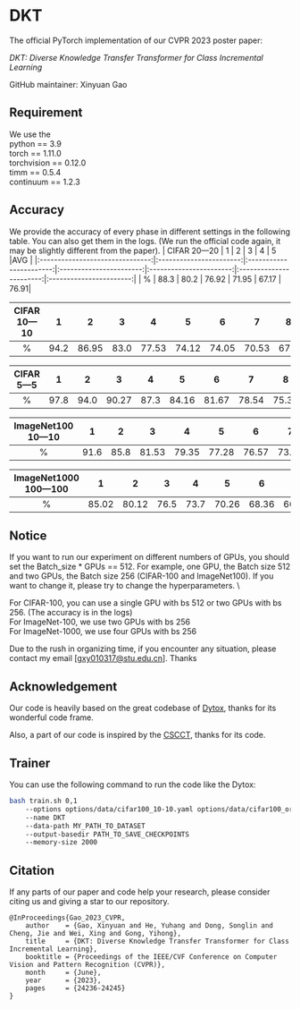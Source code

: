 # DKT

The official PyTorch implementation of our CVPR 2023 poster paper:

_DKT: Diverse Knowledge Transfer Transformer for Class Incremental Learning_

GitHub maintainer: Xinyuan Gao 

## Requirement

We use the \
python == 3.9 \
torch == 1.11.0 \
torchvision == 0.12.0 \
timm == 0.5.4 \
continuum == 1.2.3 

## Accuracy
We provide the accuracy of every phase in different settings in the following table. You can also get them in the logs. (We run the official code again, it may be slightly different from the paper). 
| CIFAR 20—20   |      1      |       2      |      3     |  4      | 5      |AVG      |
|:-------------------------------:|:-----------------------:|:-----------------------:|:-----------------------:|:-----------------------:|:-----------------------:|:-----------------------:|
|   %  | 88.3 | 80.2 | 76.92 | 71.95 | 67.17 | 76.91| 

| CIFAR 10—10   |      1      |       2      |      3     |  4      | 5      |6      |       7      |      8     |  9      | 10      |AVG     |
|:-------------------------------:|:-----------------------:|:-----------------------:|:-----------------------:|:-----------------------:|:-----------------------:|:-----------------------:|:-----------------------:|:-----------------------:|:-----------------------:|:-----------------------:|:-----------------------:|
|   %  | 94.2 | 86.95 | 83.0 | 77.53 | 74.12 | 74.05 | 70.53 | 67.9 | 65.12 | 63.45 | 75.69 |

| CIFAR 5—5   |      1      |       2      |      3     |  4      | 5      | 6      |       7      |      8     |  9      | 10      | 11      |       12      |     13     |  14      | 15      | 16      |       17      |      18     |  19      | 20      |AVG     |
|:-------------------------------:|:-----------------------:|:-----------------------:|:-----------------------:|:-----------------------:|:-----------------------:|:-----------------------:|:-----------------------:|:-----------------------:|:-----------------------:|:-----------------------:|:-----------------------:|:-----------------------:|:-----------------------:|:-----------------------:|:-----------------------:|:-----------------------:|:-----------------------:|:-----------------------:|:-----------------------:|:-----------------------:|:-----------------------:|
|   %  | 97.8 | 94.0 | 90.27 | 87.3 | 84.16 | 81.67 | 78.54 | 75.38 | 73.91 | 72.42 | 70.36 | 70.42 | 67.82 | 66.46 | 65.45 | 64.8 | 63.96 | 62.48 | 61.03 |59.2 | 74.37 |

| ImageNet100 10—10   |      1      |       2      |      3     |  4      | 5      |6      |       7      |      8     |  9      | 10      |AVG     |
|:-------------------------------:|:-----------------------:|:-----------------------:|:-----------------------:|:-----------------------:|:-----------------------:|:-----------------------:|:-----------------------:|:-----------------------:|:-----------------------:|:-----------------------:|:-----------------------:|
|   %  | 91.6 | 85.8 | 81.53 | 79.35 | 77.28 | 76.57 | 73.49 | 71.6 | 70.2 | 68.74 | 77.62 |

| ImageNet1000 100—100   |      1      |       2      |      3     |  4      | 5      |6      |       7      |      8     |  9      | 10      |AVG     |
|:-------------------------------:|:-----------------------:|:-----------------------:|:-----------------------:|:-----------------------:|:-----------------------:|:-----------------------:|:-----------------------:|:-----------------------:|:-----------------------:|:-----------------------:|:-----------------------:|
|   %  | 85.02 | 80.12 | 76.5 | 73.7 | 70.26 | 68.36 | 66.35 | 64.1 | 61.81 | 58.93 | 70.52 |





## Notice
If you want to run our experiment on different numbers of GPUs, you should set the Batch_size * GPUs == 512. For example, one GPU, the Batch size 512 and two GPUs, the Batch size 256 (CIFAR-100 and ImageNet100). If you want to change it, please try to change the hyperparameters. \

For CIFAR-100, you can use a single GPU with bs 512 or two GPUs with bs 256. (The accuracy is in the logs)\
For ImageNet-100, we use two GPUs with bs 256 \
For ImageNet-1000, we use four GPUs with bs 256

Due to the rush in organizing time, if you encounter any situation, please contact my email [gxy010317@stu.edu.cn]. Thanks


## Acknowledgement

Our code is heavily based on the great codebase of [Dytox](https://github.com/arthurdouillard/dytox), thanks for its wonderful code frame.

Also, a part of our code is inspired by the [CSCCT](https://github.com/ashok-arjun/CSCCT), thanks for its code.

## Trainer

You can use the following command to run the code like the Dytox: 

```bash
bash train.sh 0,1 
    --options options/data/cifar100_10-10.yaml options/data/cifar100_order1.yaml options/model/cifar_DKT.yaml 
    --name DKT 
    --data-path MY_PATH_TO_DATASET 
    --output-basedir PATH_TO_SAVE_CHECKPOINTS 
    --memory-size 2000
```


## Citation

If any parts of our paper and code help your research, please consider citing us and giving a star to our repository.

```
@InProceedings{Gao_2023_CVPR, 
    author    = {Gao, Xinyuan and He, Yuhang and Dong, Songlin and Cheng, Jie and Wei, Xing and Gong, Yihong}, 
    title     = {DKT: Diverse Knowledge Transfer Transformer for Class Incremental Learning}, 
    booktitle = {Proceedings of the IEEE/CVF Conference on Computer Vision and Pattern Recognition (CVPR)}, 
    month     = {June}, 
    year      = {2023}, 
    pages     = {24236-24245} 
}
```
